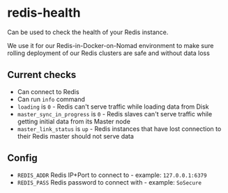 # redis-health

Can be used to check the health of your Redis instance.

We use it for our Redis-in-Docker-on-Nomad environment to make sure rolling deployment of our Redis clusters are safe and without data loss

## Current checks

- Can connect to Redis
- Can run `info` command
- `loading` is `0` - Redis can't serve traffic while loading data from Disk
- `master_sync_in_progress` is `0` - Redis slaves can't serve traffic while getting initial data from its Master node
- `master_link_status` is `up` - Redis instances that have lost connection to their Redis master should not serve data

## Config

- `REDIS_ADDR` Redis IP+Port to connect to - example: `127.0.0.1:6379`
- `REDIS_PASS` Redis password to connect with - example: `SoSecure`
